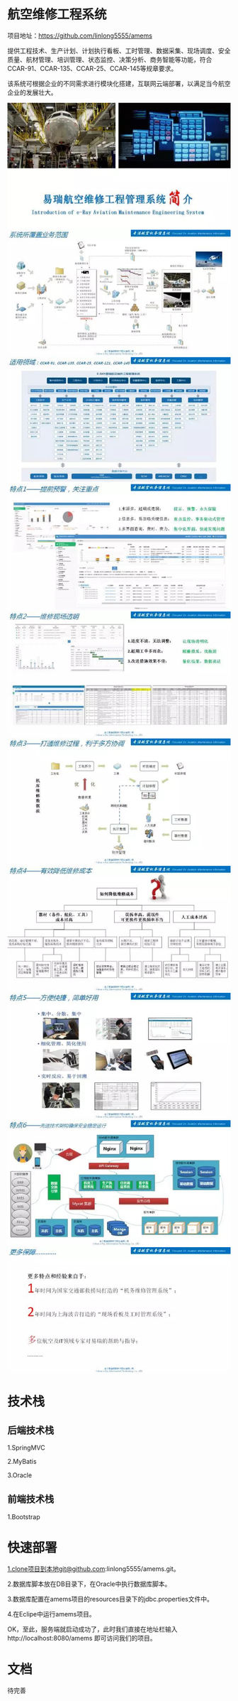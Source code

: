 航空维修工程系统<br>
================
项目地址：https://github.com/linlong5555/amems<br>

提供工程技术、生产计划、计划执行看板、工时管理、数据采集、现场调度、安全质量、航材管理、培训管理、状态监控、决策分析、商务智能等功能，符合CCAR-91、CCAR-135、CCAR-25、CCAR-145等规章要求。<br>

该系统可根据企业的不同需求进行模块化搭建，互联网云端部署，以满足当今航空企业的发展壮大。<br>
   
![Image text](https://raw.githubusercontent.com/linlong55555/img-folder/master/1-1.jpg)
![Image text](https://raw.githubusercontent.com/linlong55555/img-folder/master/1-2.jpg) 
![Image text](https://raw.githubusercontent.com/linlong55555/img-folder/master/1-3.jpg)
![Image text](https://raw.githubusercontent.com/linlong55555/img-folder/master/1.jpg)
![Image text](https://raw.githubusercontent.com/linlong55555/img-folder/master/2.jpg)
![Image text](https://raw.githubusercontent.com/linlong55555/img-folder/master/3.jpg)
![Image text](https://raw.githubusercontent.com/linlong55555/img-folder/master/4.jpg)
![Image text](https://raw.githubusercontent.com/linlong55555/img-folder/master/5.jpg)
![Image text](https://raw.githubusercontent.com/linlong55555/img-folder/master/6.jpg)
![Image text](https://raw.githubusercontent.com/linlong55555/img-folder/master/7.jpg)
   
技术栈<br>
======
后端技术栈<br>
-------------
  
1.SpringMVC<br>
   
2.MyBatis<br>
   
3.Oracle<br>
   
前端技术栈<br>
--------------
1.Bootstrap
   
快速部署<br>
=======  
1.clone项目到本地git@github.com:linlong5555/amems.git。<br>
   
2.数据库脚本放在DB目录下，在Oracle中执行数据库脚本。<br>
   
3.数据库配置在amems项目的resources目录下的jdbc.properties文件中。<br>
   
4.在Eclipe中运行amems项目。<br>
   
OK，至此，服务端就启动成功了，此时我们直接在地址栏输入http://localhost:8080/amems 即可访问我们的项目。<br>
   
文档<br>
===

待完善<br>
   
